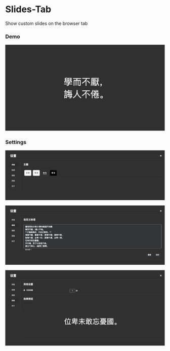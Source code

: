 # Slides-Tab

Show custom slides on the browser tab

### Demo

![screen](./screenshots/screen.gif)


### Settings

![screen](./screenshots/1.png)

![screen](./screenshots/2.png)

![screen](./screenshots/3.png)